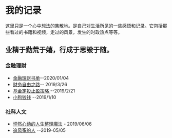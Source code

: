 # 我的记录

这里只是一个心中想法的集散地。是自己对生活所见的一些感悟和记录。它包括那些看过的书籍和视频，走过的风景，发生的时政热点等等。

## 业精于勤荒于嬉，行成于思毁于随。

### 金融理财

- [金融理财书单](https://github.com/huangyuanzhen/looking-thinking/blob/master/%E9%87%91%E8%9E%8D%E6%8A%95%E8%B5%84%E4%B9%A6%E5%8D%95.md)--2020/01/04
- [财务自由之路](https://github.com/huangyuanzhen/Look-Thinking/blob/master/%E8%B4%A2%E5%8A%A1%E8%87%AA%E7%94%B1%E4%B9%8B%E8%B7%AF.md)-- 2019/3/26
- [ 基金定投止盈策略 ](https://github.com/huangyuanzhen/Look-Thinking/blob/master/%E5%9F%BA%E9%87%91%E5%AE%9A%E6%8A%95%E6%AD%A2%E7%9B%88%E7%AD%96%E7%95%A5.md)  --2019/2/21
- [小狗钱钱](https://github.com/huangyuanzhen/myWriting/blob/master/%E5%B0%8F%E7%8B%97%E9%92%B1%E9%92%B1.md) --2019/1/10


### 社科人文

- [怦然心动的人生整理魔法](https://github.com/huangyuanzhen/looking-thinking/blob/master/SeeingNow/blob/master/social/怦然心动的人生整理魔法.md) - 2019/06/06
- [追风筝的人](https://github.com/huangyuanzhen/looking-thinking/blob/master/SeeingNow/blob/master/social/追风筝的人.md) --2019-05/05
